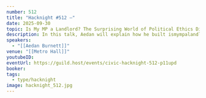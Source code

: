 ```yaml
---
number: 512
title: "Hacknight #512 –"
date: 2025-09-30
topic: Is My MP a Landlord? The Surprising World of Political Ethics Disclosures
description: In this talk, Aedan will explain how he built ismympalandlord.ca - the most centralized repository of public ethics disclosures for all provincial and federal elected officials in Canada, and many of the surprising and unexpected things he learned in the process.
speakers:
  - "[[Aedan Burnett]]"
venue: "[[Metro Hall]]"
youtubeID:
eventUrl: https://guild.host/events/civic-hacknight-512-p11upd
booker:
tags:
  - type/hacknight
image: hacknight_512.jpg
---
```

